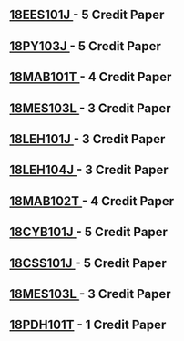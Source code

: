 ## <a href = "https://github.com/Grace-Hephzibah/18EES101J" > 18EES101J </a> - 5 Credit Paper

## <a href = "https://github.com/Grace-Hephzibah/18PY103J" > 18PY103J </a> - 5 Credit Paper

## <a href = "https://github.com/Grace-Hephzibah/18MAB101T" > 18MAB101T </a> - 4 Credit Paper

## <a href = "https://github.com/Grace-Hephzibah/18MES103L" > 18MES103L </a> - 3 Credit Paper

## <a href = "https://github.com/Grace-Hephzibah/18LEH101J" > 18LEH101J </a> - 3 Credit Paper

## <a href = "https://github.com/Grace-Hephzibah/18LEH104J" > 18LEH104J </a> - 3 Credit Paper

## <a href = "https://github.com/Grace-Hephzibah/18MAB102T" > 18MAB102T </a> - 4 Credit Paper

## <a href = "https://github.com/Grace-Hephzibah/18CYB101J" > 18CYB101J </a> - 5 Credit Paper

## <a href = "https://github.com/Grace-Hephzibah/18CSS101J" > 18CSS101J </a> - 5 Credit Paper

## <a href = "https://github.com/Grace-Hephzibah/18MES101L" > 18MES103L </a> - 3 Credit Paper

## <a href = "https://github.com/Grace-Hephzibah/18PDH101T" > 18PDH101T</a> - 1 Credit Paper
